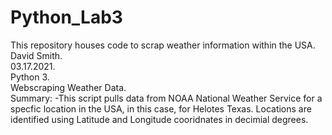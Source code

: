 # Python_Lab3
This repository houses code to scrap weather information within the USA.   
David Smith.   
03.17.2021.   
Python 3.   
Webscraping Weather Data.   
Summary: 
-This script pulls data from NOAA National Weather Service for a specfic location in the USA, in this case, for Helotes Texas. Locations are identified using Latitude and Longitude cooridnates in decimial degrees. 

